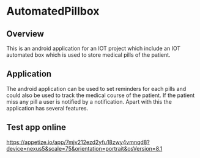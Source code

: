 # AutomatedPillbox

## Overview
This is an android application for an IOT project which include an IOT automated box which is used to store medical pills of the patient.

## Application
The android application can be used to set reminders for each pills and could also be used to track the medical course of the patient.
If the patient miss any pill a user is notified by a notification. Apart with this the application has several features.

## Test app online
https://appetize.io/app/7mjv212ezd2yfu18zwy4vmnqd8?device=nexus5&scale=75&orientation=portrait&osVersion=8.1







